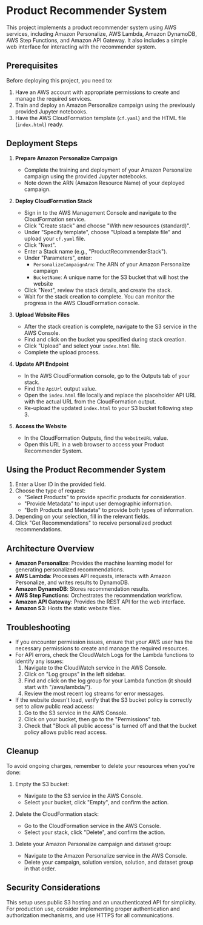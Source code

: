 # Product Recommender System

This project implements a product recommender system using AWS services, including Amazon Personalize, AWS Lambda, Amazon DynamoDB, AWS Step Functions, and Amazon API Gateway. It also includes a simple web interface for interacting with the recommender system.

## Prerequisites

Before deploying this project, you need to:

1. Have an AWS account with appropriate permissions to create and manage the required services.
2. Train and deploy an Amazon Personalize campaign using the previously provided Jupyter notebooks.
3. Have the AWS CloudFormation template (`cf.yaml`) and the HTML file (`index.html`) ready.

## Deployment Steps

1. **Prepare Amazon Personalize Campaign**
   - Complete the training and deployment of your Amazon Personalize campaign using the provided Jupyter notebooks.
   - Note down the ARN (Amazon Resource Name) of your deployed campaign.

2. **Deploy CloudFormation Stack**
   - Sign in to the AWS Management Console and navigate to the CloudFormation service.
   - Click "Create stack" and choose "With new resources (standard)".
   - Under "Specify template", choose "Upload a template file" and upload your `cf.yaml` file.
   - Click "Next".
   - Enter a Stack name (e.g., "ProductRecommenderStack").
   - Under "Parameters", enter:
     - `PersonalizeCampaignArn`: The ARN of your Amazon Personalize campaign
     - `BucketName`: A unique name for the S3 bucket that will host the website
   - Click "Next", review the stack details, and create the stack.
   - Wait for the stack creation to complete. You can monitor the progress in the AWS CloudFormation console.

3. **Upload Website Files**
   - After the stack creation is complete, navigate to the S3 service in the AWS Console.
   - Find and click on the bucket you specified during stack creation.
   - Click "Upload" and select your `index.html` file.
   - Complete the upload process.

4. **Update API Endpoint**
   - In the AWS CloudFormation console, go to the Outputs tab of your stack.
   - Find the `ApiUrl` output value.
   - Open the `index.html` file locally and replace the placeholder API URL with the actual URL from the CloudFormation output.
   - Re-upload the updated `index.html` to your S3 bucket following step 3.

5. **Access the Website**
   - In the CloudFormation Outputs, find the `WebsiteURL` value.
   - Open this URL in a web browser to access your Product Recommender System.

## Using the Product Recommender System

1. Enter a User ID in the provided field.
2. Choose the type of request:
   - "Select Products" to provide specific products for consideration.
   - "Provide Metadata" to input user demographic information.
   - "Both Products and Metadata" to provide both types of information.
3. Depending on your selection, fill in the relevant fields.
4. Click "Get Recommendations" to receive personalized product recommendations.

## Architecture Overview

- **Amazon Personalize**: Provides the machine learning model for generating personalized recommendations.
- **AWS Lambda**: Processes API requests, interacts with Amazon Personalize, and writes results to DynamoDB.
- **Amazon DynamoDB**: Stores recommendation results.
- **AWS Step Functions**: Orchestrates the recommendation workflow.
- **Amazon API Gateway**: Provides the REST API for the web interface.
- **Amazon S3**: Hosts the static website files.

## Troubleshooting

- If you encounter permission issues, ensure that your AWS user has the necessary permissions to create and manage the required resources.
- For API errors, check the CloudWatch Logs for the Lambda functions to identify any issues:
  1. Navigate to the CloudWatch service in the AWS Console.
  2. Click on "Log groups" in the left sidebar.
  3. Find and click on the log group for your Lambda function (it should start with "/aws/lambda/").
  4. Review the most recent log streams for error messages.
- If the website doesn't load, verify that the S3 bucket policy is correctly set to allow public read access:
  1. Go to the S3 service in the AWS Console.
  2. Click on your bucket, then go to the "Permissions" tab.
  3. Check that "Block all public access" is turned off and that the bucket policy allows public read access.

## Cleanup

To avoid ongoing charges, remember to delete your resources when you're done:

1. Empty the S3 bucket:
   - Navigate to the S3 service in the AWS Console.
   - Select your bucket, click "Empty", and confirm the action.

2. Delete the CloudFormation stack:
   - Go to the CloudFormation service in the AWS Console.
   - Select your stack, click "Delete", and confirm the action.

3. Delete your Amazon Personalize campaign and dataset group:
   - Navigate to the Amazon Personalize service in the AWS Console.
   - Delete your campaign, solution version, solution, and dataset group in that order.

## Security Considerations

This setup uses public S3 hosting and an unauthenticated API for simplicity. For production use, consider implementing proper authentication and authorization mechanisms, and use HTTPS for all communications.
